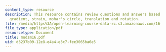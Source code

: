 ```yaml
---
content_type: resource
description: This resource contains review questions and answers based on strain elogation,
  gradient, strain, mohar's circle, translation and rotation.
file: /media/https%3A/open-learning-course-data-rc.s3.amazonaws.com/16-01-unified-engineering-i-ii-iii-iv-fall-2005-spring-2006/d3237b0912e8e4a4e3c7fee3065ba6e5_mudzm16.pdf
file_type: application/pdf
resourcetype: Document
title: mudzm16.pdf
uid: d3237b09-12e8-e4a4-e3c7-fee3065ba6e5
---
```

